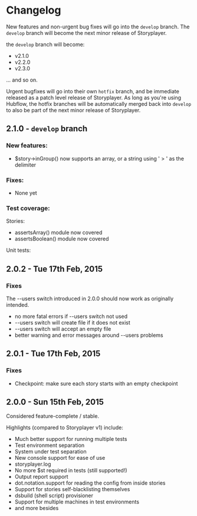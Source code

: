 # Changelog

New features and non-urgent bug fixes will go into the `develop` branch. The `develop` branch will become the next minor release of Storyplayer.

the `develop` branch will become:

* v2.1.0
* v2.2.0
* v2.3.0

... and so on.

Urgent bugfixes will go into their own `hotfix` branch, and be immediate released as a patch level release of Storyplayer. As long as you're using Hubflow, the hotfix branches will be automatically merged back into `develop` to also be part of the next minor release of Storyplayer.

## 2.1.0 - `develop` branch

### New features:

* $story->inGroup() now supports an array, or a string using ' > ' as the delimiter

### Fixes:

* None yet

### Test coverage:

Stories:

* assertsArray() module now covered
* assertsBoolean() module now covered

Unit tests:

## 2.0.2 - Tue 17th Feb, 2015

### Fixes

The --users switch introduced in 2.0.0 should now work as originally intended.

* no more fatal errors if --users switch not used
* --users switch will create file if it does not exist
* --users switch will accept an empty file
* better warning and error messages around --users problems

## 2.0.1 - Tue 17th Feb, 2015

### Fixes

* Checkpoint: make sure each story starts with an empty checkpoint

## 2.0.0 - Sun 15th Feb, 2015

Considered feature-complete / stable.

Highlights (compared to Storyplayer v1) include:

* Much better support for running multiple tests
* Test environment separation
* System under test separation
* New console support for ease of use
* storyplayer.log
* No more $st required in tests (still supported!)
* Output report support
* dot.notation.support for reading the config from inside stories
* Support for stories self-blacklisting themselves
* dsbuild (shell script) provisioner
* Support for multiple machines in test environments
* and more besides